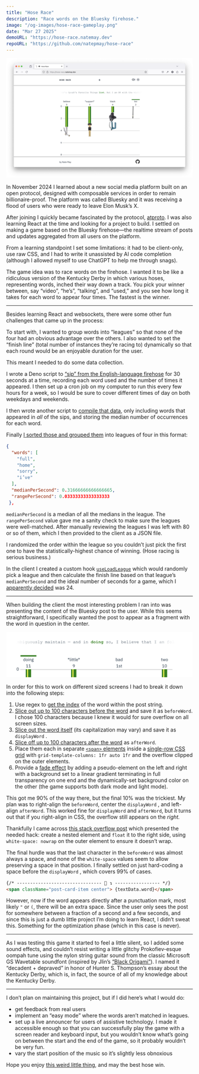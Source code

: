 ```yaml
---
title: "Hose Race"
description: "Race words on the Bluesky firehose."
image: "/og-images/hose-race-gameplay.png"
date: "Mar 27 2025"
demoURL: "https://hose-race.natemay.dev"
repoURL: "https://github.com/natepmay/hose-race"
---
```


![Hose Race gameplay](./hose-race-gameplay.png)

In November 2024 I learned about a new social media platform built on an open protocol, designed with composable services in order to remain billionaire-proof. The platform was called Bluesky and it was receiving a flood of users who were ready to leave Elon Musk’s X.

After joining I quickly became fascinated by the protocol, [atproto](https://github.com/bluesky-social/atproto). I was also learning React at the time and looking for a project to build. I settled on making a game based on the Bluesky firehose—the realtime stream of posts and updates aggregated from all users on the platform.

From a learning standpoint I set some limitations: it had to be client-only, use raw CSS, and I had to write it unassisted by AI code completion (although I allowed myself to use ChatGPT to help me through snags).

The game idea was to race words on the firehose. I wanted it to be like a ridiculous version of the Kentucky Derby in which various hoses, representing words, inched their way down a track. You pick your winner between, say “video”, “he’s”, “talking”, and “used,” and you see how long it takes for each word to appear four times. The fastest is the winner.

---

Besides learning React and websockets, there were some other fun challenges that came up in the process:

To start with, I wanted to group words into “leagues” so that none of the four had an obvious advantage over the others. I also wanted to set the “finish line” (total number of instances they’re racing to) dynamically so that each round would be an enjoyable duration for the user.

This meant I needed to do some data collection.

I wrote a Deno script to [“sip” from the English-language firehose](https://github.com/natepmay/hose-race/blob/a4ee9744ebe4946f9e269289d55c2b06c53b71db/data/sip.ts) for 30 seconds at a time, recording each word used and the number of times it appeared. I then set up a cron job on my computer to run this every few hours for a week, so I would be sure to cover different times of day on both weekdays and weekends.

I then wrote another script to [compile that data](https://github.com/natepmay/hose-race/blob/a4ee9744ebe4946f9e269289d55c2b06c53b71db/data/analyze.ts), only including words that appeared in _all_ of the sips, and storing the median number of occurrences for each word.

Finally [I sorted those and grouped them](https://github.com/natepmay/hose-race/blob/a4ee9744ebe4946f9e269289d55c2b06c53b71db/data/make-leagues.ts) into leagues of four in this format:

```json
{
  "words": [
    "full",
    "home",
    "sorry",
    "i’ve"
  ],
  "medianPerSecond": 0.31666666666666665,
  "rangePerSecond": 0.03333333333333333
 },
```

`medianPerSecond` is a median of all the medians in the league. The `rangePerSecond` value gave me a sanity check to make sure the leagues were well-matched. After manually reviewing the leagues I was left with 80 or so of them, which I then provided to the client as a JSON file.

I randomized the order within the league so you couldn’t just pick the first one to have the statistically-highest chance of winning. (Hose racing is serious business.)

In the client I created a custom hook [`useLoadLeague`](https://github.com/natepmay/hose-race/blob/a4ee9744ebe4946f9e269289d55c2b06c53b71db/src/hooks/useLoadLeague.tsx) which would randomly pick a league and then calculate the finish line based on that league’s `medianPerSecond` and the ideal number of seconds for a game, which I [apparently decided](https://github.com/natepmay/hose-race/blob/a4ee9744ebe4946f9e269289d55c2b06c53b71db/src/hooks/useLoadLeague.tsx#L4) was 24.

---

When building the client the most interesting problem I ran into was presenting the content of the Bluesky post to the user. While this seems straightforward, I specifically wanted the post to appear as a fragment with the word in question in the center.

![Text: "ambiguously maintain -- and in doing so, I believe that I am" with the word "doing" centered and in green.](./postcard.png)

In order for this to work on different sized screens I had to break it down into the following steps:

1. Use regex to [get the index](https://github.com/natepmay/hose-race/blob/a4ee9744ebe4946f9e269289d55c2b06c53b71db/src/components/PostCard/PostCard.tsx#L8-L12) of the word within the post string.
2. [Slice out up to 100 characters before the word](https://github.com/natepmay/hose-race/blob/a4ee9744ebe4946f9e269289d55c2b06c53b71db/src/components/PostCard/PostCard.tsx#L14-L17) and save it as `beforeWord`. I chose 100 characters because I knew it would for sure overflow on all screen sizes.
3. [Slice out the word itself](https://github.com/natepmay/hose-race/blob/a4ee9744ebe4946f9e269289d55c2b06c53b71db/src/components/PostCard/PostCard.tsx#L19-L21) (its capitalization may vary) and save it as `displayWord` .
4. [Slice off up to 100 characters after the word](https://github.com/natepmay/hose-race/blob/a4ee9744ebe4946f9e269289d55c2b06c53b71db/src/components/PostCard/PostCard.tsx#L23-L28) as `afterWord`.
5. Place them each in separate [`<span>` elements](https://github.com/natepmay/hose-race/blob/a4ee9744ebe4946f9e269289d55c2b06c53b71db/src/components/PostCard/PostCard.tsx#L57-L65) inside a [single-row CSS grid](https://github.com/natepmay/hose-race/blob/a4ee9744ebe4946f9e269289d55c2b06c53b71db/src/components/PostCard/PostCard.css#L1-L14) with `grid-template-columns: 1fr auto 1fr` and the overflow clipped on the outer elements.
6. Provide a [fade effect](https://github.com/natepmay/hose-race/blob/a4ee9744ebe4946f9e269289d55c2b06c53b71db/src/components/PostCard/PostCard.css#L41-L51) by adding a pseudo-element on the left and right with a background set to a linear gradient terminating in full transparency on one end and the dynamically-set background color on the other (the game supports both dark mode and light mode).

This got me 90% of the way there, but the final 10% was the trickiest. My plan was to right-align the `beforeWord`, center the `displayWord` , and left-align `afterWord`. This worked fine for `displayWord` and `afterWord`, but it turns out that if you right-align in CSS, the overflow still appears on the _right._

Thankfully I came across [this stack overflow post](https://stackoverflow.com/questions/218065/overflow-to-left-instead-of-right) which presented the needed hack: create a nested element and `float` it to the right side, using `white-space: nowrap` on the outer element to ensure it doesn’t wrap.

The final hurdle was that the last character in the `beforeWord` was almost always a space, and none of the `white-space` values seem to allow preserving a space in that position. I finally settled on just hard-coding a space before the `displayWord` , which covers 99% of cases.

```html
{/* -------------------------------- 🥸 ↴ ----------------- */}
<span className="post-card-item center"> {textData.word}</span>
```

However, now if the word appears directly after a punctuation mark, most likely `"` or `(`, there will be an extra space. Since the user only sees the post for somewhere between a fraction of a second and a few seconds, and since this is just a dumb little project I’m doing to learn React, I didn’t sweat this. Something for the optimization phase (which in this case is never).

---

As I was testing this game it started to feel a little silent, so I added some sound effects, and couldn’t resist writing a little glitchy Prokofiev-esque oompah tune using the nylon string guitar sound from the classic Microsoft GS Wavetable soundfont (inspired by Jlin’s [“Black Origami”](https://www.youtube.com/watch?v=4xMrgsT0kU4)). I named it “decadent + depraved” in honor of Hunter S. Thompson’s essay about the Kentucky Derby, which is, in fact, the source of all of my knowledge about the Kentucky Derby.

---

I don’t plan on maintaining this project, but if I did here’s what I would do:

- get feedback from real users
- implement an “easy mode” where the words aren’t matched in leagues.
- set up a live announcer for users of assistive technology. I made it accessible enough so that you can successfully play the game with a screen reader and keyboard input, but you wouldn’t know what’s going on between the start and the end of the game, so it probably wouldn’t be very fun.
- vary the start position of the music so it’s slightly less obnoxious

Hope you enjoy [this weird little thing](https://hose-race.natemay.dev), and may the best hose win.

